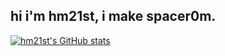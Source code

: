 ## hi i'm hm21st, i make spacer0m.
[![hm21st's GitHub stats](https://github-readme-stats.vercel.app/api?username=hm21st)](https://github.com/anuraghazra/github-readme-stats)

